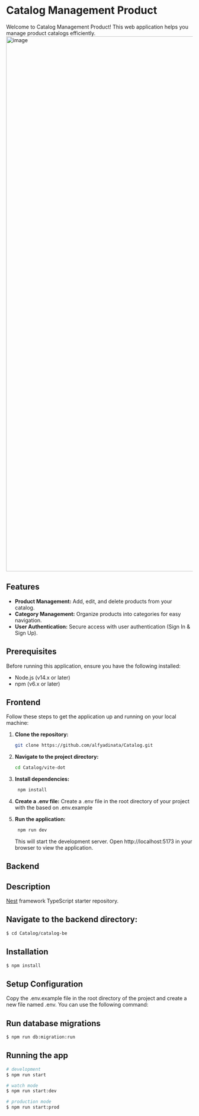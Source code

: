 # Catalog Management Product

Welcome to Catalog Management Product! This web application helps you manage product catalogs efficiently.
<img width="1440" alt="image" src="https://github.com/alfyadinata/Catalog/assets/42163566/aace24ba-7e24-48bc-85bc-c1966264aba1">

## Features

- **Product Management:** Add, edit, and delete products from your catalog.
- **Category Management:** Organize products into categories for easy navigation.
- **User Authentication:** Secure access with user authentication (Sign In & Sign Up).

## Prerequisites

Before running this application, ensure you have the following installed:

- Node.js (v14.x or later)
- npm (v6.x or later)

## Frontend

Follow these steps to get the application up and running on your local machine:

1. **Clone the repository:**

   ```bash
   git clone https://github.com/alfyadinata/Catalog.git
   ```

2. **Navigate to the project directory:**
   ```bash
   cd Catalog/vite-dot
   ```
3. **Install dependencies:**

   ```bash
    npm install
   ```

4. **Create a .env file:**
   Create a .env file in the root directory of your project with the based on .env.example

5. **Run the application:**
   ```bash
    npm run dev
   ```
   This will start the development server. Open http://localhost:5173 in your browser to view the application.

## Backend

## Description

[Nest](https://github.com/nestjs/nest) framework TypeScript starter repository.

## Navigate to the backend directory:

```bash
$ cd Catalog/catalog-be
```

## Installation

```bash
$ npm install
```

## Setup Configuration

Copy the .env.example file in the root directory of the project and create a new file named .env. You can use the following command:

## Run database migrations

```bash
$ npm run db:migration:run
```

## Running the app

```bash
# development
$ npm run start

# watch mode
$ npm run start:dev

# production mode
$ npm run start:prod
```
